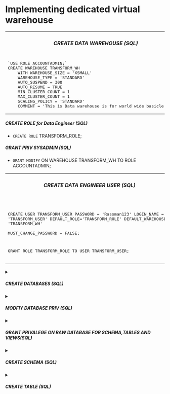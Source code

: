 #  Implementing dedicated virtual warehouse

<table>
<tr> 
    <th><h5>CREATE DATA WAREHOUSE (SQL)</h5></th>
</tr>
<tr>
<td>  
<pre lang="js">
`USE ROLE ACCOUNTADMIN;`
CREATE WAREHOUSE TRANSFORM_WH 
    WITH WAREHOUSE_SIZE = 'XSMALL'
    WAREHOUSE_TYPE = 'STANDARD' 
    AUTO_SUSPEND = 300 
    AUTO_RESUME = TRUE 
    MIN_CLUSTER_COUNT = 1 
    MAX_CLUSTER_COUNT = 1 
    SCALING_POLICY = 'STANDARD'
    COMMENT = 'This is Data warehouse is for world wide basicle store';
</pre>
</td>
</tr>
</table>

##### CREATE ROLE for Data Engineer (SQL)

* `CREATE ROLE` TRANSFORM_ROLE;

##### GRANT PRIV SYSADMIN (SQL)

* `GRANT MODIFY` ON WAREHOUSE TRANSFORM_WH TO ROLE ACCOUNTADMIN;

<table>
<tr> 
    <th><h5>CREATE DATA ENGINEER USER (SQL)</h5></th>
</tr>
<tr>
<td>  
<pre lang="js">

CREATE USER TRANSFORM_USER
PASSWORD = 'Rassman123' 
LOGIN_NAME = 'TRANSFORM_USER' 
DEFAULT_ROLE='TRANSFORM_ROLE' 
DEFAULT_WAREHOUSE = 'TRANSFORM_WH'  
MUST_CHANGE_PASSWORD = FALSE;

GRANT ROLE TRANSFORM_ROLE TO USER TRANSFORM_USER;
</pre>
</td>
</tr>
</table>


<details>
    <summary><h5>CREATE DATABASES (SQL)</h5> </summary>
* CREATE DATABASE `RAW;`
* CREATE DATABASE `ANALYTICS_DEV;`
* CREATE DATABASE `ANALYTICS;`
</details>

<details>
    <summary><h5>MODFIY DATABASE PRIV (SQL)</h5> </summary>

* `GRANT MODIFY ON DATABASE` RAW TO ROLE TRANSFORM_ROLE;
* `GRANT MODIFY ON DATABASE` ANALYTICS_DEV TO ROLE TRANSFORM_ROLE;
* `GRANT MODIFY ON DATABASE` ANALYTICS TO ROLE TRANSFORM_ROLE;
***
* `GRANT USAGE ON DATABASE` RAW TO ROLE TRANSFORM_ROLE;
* `GRANT USAGE ON DATABASE` ANALYTICS_DEV TO ROLE TRANSFORM_ROLE;
* `GRANT USAGE ON DATABASE` ANALYTICS TO ROLE TRANSFORM_ROLE;

</details>

<details>
    <summary><h5>GRANT PRIVALEGE ON RAW DATABASE FOR SCHEMA,TABLES AND VIEWS(SQL)</h5> </summary>

* `GRANT CREATE SCHEMA ON DATABASE` RAW TO ROLE TRANSFORM_ROLE;
* `GRANT MODIFY ON DATABASE` RAW TO ROLE TRANSFORM_ROLE;
* `GRANT MODIFY ON ALL SCHEMAS` IN DATABASE RAW TO ROLE TRANSFORM_ROLE;
***
* `GRANT USAGE ON DATABASE` RAW TO ROLE TRANSFORM_ROLE;
* `GRANT USAGE ON ALL SCHEMAS IN DATABASE` RAW TO ROLE TRANSFORM_ROLE;
***
* GRANT SELECT ON ALL TABLES IN DATABASE RAW TO ROLE TRANSFORM_ROLE;
* GRANT SELECT ON ALL VIEWS IN DATABASE RAW TO ROLE TRANSFORM_ROLE;

</details>


<details>
    <summary><h5>CREATE SCHEMA (SQL)</h5> </summary>
* CREATE SCHEMA `RAW.HumanResources;`
* CREATE SCHEMA `RAW.Person;`
* CREATE SCHEMA `RAW.Production;`
* CREATE SCHEMA `RAW.Sales;`
</details>


<details>
    <summary><h5>CREATE TABLE (SQL)</h5> </summary>
<table>
<tr> 
    <th><h5>CREATE TABLE Production.Product (SQL)</h5></th>
</tr>
<tr>
<td>  
<pre lang="js">
CREATE TABLE Production.Product(
ProductID int IDENTITY(1,1) NOT NULL,
Name dbo.Name NOT NULL,
ProductNumber nvarchar(25) NOT NULL,
MakeFlag dbo.Flag NOT NULL,
FinishedGoodsFlag dbo.Flag NOT NULL,
Color nvarchar(15) NULL,
SafetyStockLevel smallint NOT NULL,
ReorderPoint smallint NOT NULL,
StandardCost money NOT NULL,
ListPrice money NOT NULL,
Size nvarchar(5) NULL,
SizeUnitMeasureCode nchar(3) NULL,
WeightUnitMeasureCode nchar(3) NULL,
Weight decimal(8, 2) NULL,
DaysToManufacture int NOT NULL,
ProductLine nchar(2) NULL,
Class nchar(2) NULL,
Style nchar(2) NULL,
ProductSubcategoryID int NULL,
ProductModelID int NULL,
SellStartDate datetime NOT NULL,
SellEndDate datetime NULL,
DiscontinuedDate datetime NULL,
ModifiedDate datetime NOT NULL)
</pre>
</td>
</tr>
</table>

<table>
<tr> 
    <th><h5>CREATE TABLE Sales.Customer (SQL)</h5></th>
</tr>
<tr>
<td>  
<pre lang="js">
CREATE TABLE Sales.Customer(
CustomerID int IDENTITY(1,1)NOT NULL,
PersonID int NULL,
StoreID int NULL,
TerritoryID int NULL,
ModifiedDate datetime NOT NULL
</pre>
</td>
</tr>
</table>
</details>

